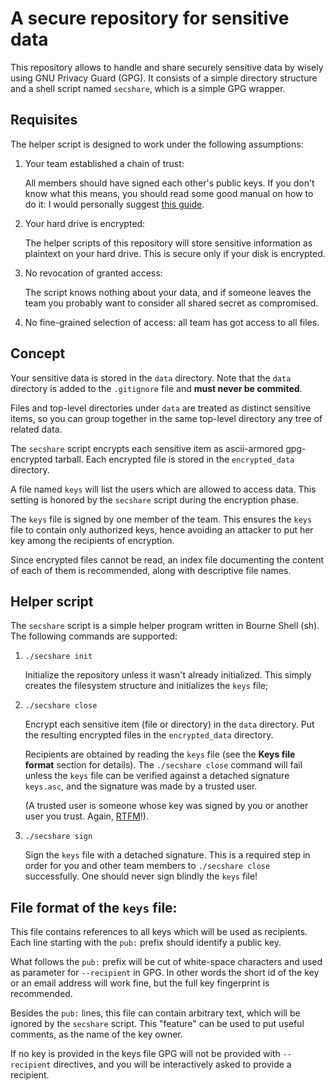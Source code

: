 A secure repository for sensitive data
======================================

This repository allows to handle and share securely sensitive data by
wisely using GNU Privacy Guard (GPG).  It consists of a simple directory
structure and a shell script named `secshare`, which is a simple GPG
wrapper.

Requisites
----------

The helper script is designed to work under the following assumptions:

 1. Your team established a chain of trust:
 
    All members should have signed each other's public keys.  If you don't
    know what this means, you should read some good manual on how to do
    it: I would personally suggest [this guide][futureboy].

 2. Your hard drive is encrypted:

    The helper scripts of this repository will store sensitive information
    as plaintext on your hard drive. This is secure only if your disk is
    encrypted.

 3. No revocation of granted access:

    The script knows nothing about your data, and if someone leaves the
    team you probably want to consider all shared secret as compromised.

 4. No fine-grained selection of access: all team has got access to all
    files.

[futureboy]: http://futureboy.us/pgp.html

Concept
-------

Your sensitive data is stored in the `data` directory.  Note that the
`data` directory is added to the `.gitignore` file and **must never be
commited**.

Files and top-level directories under `data` are treated as distinct
sensitive items, so you can group together in the same top-level directory
any tree of related data.

The `secshare` script encrypts each sensitive item as ascii-armored
gpg-encrypted tarball. Each encrypted file is stored in the
`encrypted_data` directory.

A file named `keys` will list the users which are allowed to access data.
This setting is honored by the `secshare` script during the encryption
phase.

The `keys` file is signed by one member of the team. This ensures
the `keys` file to contain only authorized keys, hence avoiding an
attacker to put her key among the recipients of encryption.

Since encrypted files cannot be read, an index file documenting the
content of each of them is recommended, along with descriptive file names.

Helper script
-------------

The `secshare` script is a simple helper program written in Bourne Shell
(sh). The following commands are supported:

 1. `./secshare init`

    Initialize the repository unless it wasn't already initialized. This
    simply creates the filesystem structure and initializes the `keys`
    file;

 2. `./secshare close`

    Encrypt each sensitive item (file or directory) in the `data`
    directory. Put the resulting encrypted files in the `encrypted_data`
    directory.

    Recipients are obtained by reading the `keys` file (see the **Keys
    file format** section for details). The `./secshare close` command
    will fail unless the `keys` file can be verified against a detached
    signature `keys.asc`, and the signature was made by a trusted user.

    (A trusted user is someone whose key was signed by you or another
    user you trust. Again, [RTFM][futureboy]!).

 3. `./secshare sign`

    Sign the `keys` file with a detached signature. This is a required
    step in order for you and other team members to `./secshare close`
    successfully.  One should never sign blindly the `keys` file!

File format of the `keys` file:
-------------------------------

This file contains references to all keys which will be used as
recipients. Each line starting with the `pub:` prefix should identify a
public key.

What follows the `pub:` prefix will be cut of white-space characters and
used as parameter for `--recipient` in GPG. In other words the short id of
the key or an email address will work fine, but the full key fingerprint
is recommended.

Besides the `pub:` lines, this file can contain arbitrary text, which will
be ignored by the `secshare` script. This "feature" can be used to put
useful comments, as the name of the key owner.

If no key is provided in the keys file GPG will not be provided with
`--recipient` directives, and you will be interactively asked to provide a
recipient.
